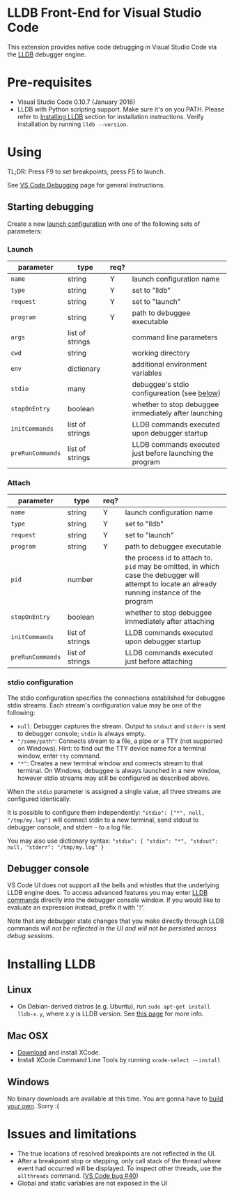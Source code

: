 LLDB Front-End for Visual Studio Code
==========

This extension provides native code debugging in Visual Studio Code via the [LLDB](http://lldb.llvm.org/) debugger engine.

# Pre-requisites
- Visual Studio Code 0.10.7 (January 2016)
- LLDB with Python scripting support.  Make sure it's on you PATH.
  Please refer to [Installing LLDB](#installing-lldb) section for installation instructions.
  Verify installation by running `lldb --version`.

# Using
TL;DR: Press F9 to set breakpoints, press F5 to launch.

See [VS Code Debugging](https://code.visualstudio.com/Docs/editor/debugging) page for general instructions.

## Starting debugging
Create a new [launch configuration](https://code.visualstudio.com/Docs/editor/debugging#_launch-configurations)
with one of the following sets of parameters:

### Launch
|parameter|type|req?|         |
|---------|----|----|---------|
|`name`   |string|Y| launch configuration name|
|`type`   |string|Y| set to "lldb"|
|`request`|string|Y| set to "launch"|
|`program`|string|Y| path to debuggee executable|
|`args`   |list of strings|| command line parameters|
|`cwd`    |string|| working directory|
|`env`    |dictionary|| additional environment variables|
|`stdio`  |many|| debuggee's stdio configureation (see [below](#stdio-configuration))|
|`stopOnEntry`  |boolean|| whether to stop debuggee immediately after launching|
|`initCommands` |list of strings|| LLDB commands executed upon debugger startup|
|`preRunCommands`|list of strings|| LLDB commands executed just before launching the program|

### Attach
|parameter|type|req?|         |
|---------|----|----|---------|
|`name`   |string|Y| launch configuration name|
|`type`   |string|Y| set to "lldb"|
|`request`|string|Y| set to "launch"|
|`program`|string|Y| path to debuggee executable|
|`pid`    |number|| the process id to attach to.  `pid` may be omitted, in which case the debugger will attempt to locate an already running instance of the program|
|`stopOnEntry`  |boolean|| whether to stop debuggee immediately after attaching|
|`initCommands` |list of strings|| LLDB commands executed upon debugger startup|
|`preRunCommands`|list of strings|| LLDB commands executed just before attaching|

### stdio configuration
The stdio configuration specifies the connections established for debuggee stdio streams.
Each stream's configuration value may be one of the following:
- `null`: Debugger captures the stream.  Output to `stdout` and `stderr` is sent to debugger console;
  `stdin` is always empty.
- `"/some/path"`: Connects stream to a file, a pipe or a TTY (not supported on Windows).
Hint: to find out the TTY device name for a terminal window, enter `tty` command.
- `"*"`: Creates a new terminal window and connects stream to that terminal.
  On Windows, debuggee is always launched in a new window, however stdio streams may still be configured as described above.


When the `stdio` parameter is assigned a single value, all three streams are configured identically.

It is possible to configure them independently: `"stdio": ["*", null, "/tmp/my.log"]`
will connect stdin to a new terminal, send stdout to debugger console, and stderr - to a log file.

You may also use dictionary syntax: `"stdio": { "stdin": "*", "stdout": null, "stderr": "/tmp/my.log" }`

## Debugger console
VS Code UI does not support all the bells and whistles that the underlying LLDB engine does. To access advanced features
you may enter [LLDB commands](http://lldb.llvm.org/tutorial.html) directly into the debugger console window.
If you would like to evaluate an expression instead, prefix it with '`?`'.

Note that any debugger state changes that you make directly through LLDB commands *will not be reflected in the UI
and will not be persisted across debug sessions*.

# Installing LLDB
## Linux
- On Debian-derived distros (e.g. Ubuntu), run `sudo apt-get install lldb-x.y`, where x.y is LLDB version.
  See [this page](http://llvm.org/apt/) for more info.

## Mac OSX
- [Download](https://developer.apple.com/xcode/download/) and install XCode.
- Install XCode Command Line Tools by running `xcode-select --install`

## Windows
No binary downloads are available at this time.
You are gonna have to [build your own](http://lldb.llvm.org/build.html#BuildingLldbOnWindows).  Sorry :(

# Issues and limitations
- The true locations of resolved breakpoints are not reflected in the UI.
- After a breakpoint stop or stepping, only call stack of the thread where event had occurred will be
  displayed.  To inspect other threads, use the `allthreads` command.  ([VS Code bug #40](https://github.com/Microsoft/vscode/issues/40))
- Global and static variables are not exposed in the UI
